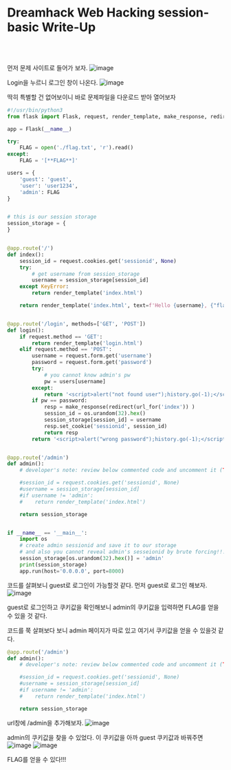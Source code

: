 <!DOCTYPE html>
<html>
<head>
        <link rel="stylesheet" type="text/css" href="sytle.css">
</head>
<body>
        <h1>Dreamhack Web Hacking session-basic Write-Up</h1>
</body>
<br>
<br>
</html>

먼저 문제 사이트로 들어가 보자.
![image](https://github.com/user-attachments/assets/2dbc3de6-174a-4b18-a273-b9a948bd22e8)

Login을 누르니 로그인 창이 나온다.
![image](https://github.com/user-attachments/assets/c860f774-375c-446c-869c-140dc2b267bd)

딱히 특별할 건 없어보이니 바로 문제파일을 다운로드 받아 열어보자
```python
#!/usr/bin/python3
from flask import Flask, request, render_template, make_response, redirect, url_for

app = Flask(__name__)

try:
    FLAG = open('./flag.txt', 'r').read()
except:
    FLAG = '[**FLAG**]'

users = {
    'guest': 'guest',
    'user': 'user1234',
    'admin': FLAG
}


# this is our session storage
session_storage = {
}


@app.route('/')
def index():
    session_id = request.cookies.get('sessionid', None)
    try:
        # get username from session_storage
        username = session_storage[session_id]
    except KeyError:
        return render_template('index.html')

    return render_template('index.html', text=f'Hello {username}, {"flag is " + FLAG if username == "admin" else "you are not admin"}')


@app.route('/login', methods=['GET', 'POST'])
def login():
    if request.method == 'GET':
        return render_template('login.html')
    elif request.method == 'POST':
        username = request.form.get('username')
        password = request.form.get('password')
        try:
            # you cannot know admin's pw
            pw = users[username]
        except:
            return '<script>alert("not found user");history.go(-1);</script>'
        if pw == password:
            resp = make_response(redirect(url_for('index')) )
            session_id = os.urandom(32).hex()
            session_storage[session_id] = username
            resp.set_cookie('sessionid', session_id)
            return resp
        return '<script>alert("wrong password");history.go(-1);</script>'


@app.route('/admin')
def admin():
    # developer's note: review below commented code and uncomment it (TODO)

    #session_id = request.cookies.get('sessionid', None)
    #username = session_storage[session_id]
    #if username != 'admin':
    #    return render_template('index.html')

    return session_storage


if __name__ == '__main__':
    import os
    # create admin sessionid and save it to our storage
    # and also you cannot reveal admin's sesseionid by brute forcing!!! haha
    session_storage[os.urandom(32).hex()] = 'admin'
    print(session_storage)
    app.run(host='0.0.0.0', port=8000)
```

코드를 살펴보니 guest로 로그인이 가능할것 같다. 먼저 guest로 로그인 해보자.
![image](https://github.com/user-attachments/assets/d06ad1db-4a5c-44a9-b1c5-145488f1259d)

guest로 로그인하고 쿠키값을 확인해보니 admin의 쿠키값을 입력하면 FLAG를 얻을 수 있을 것 같다.

코드를 쭉 살펴보다 보니 admin 페이지가 따로 있고 여기서 쿠키값을 얻을 수 있을것 같다.
```python
@app.route('/admin')
def admin():
    # developer's note: review below commented code and uncomment it (TODO)

    #session_id = request.cookies.get('sessionid', None)
    #username = session_storage[session_id]
    #if username != 'admin':
    #    return render_template('index.html')

    return session_storage
```

url창에 /admin을 추가해보자.
![image](https://github.com/user-attachments/assets/baff5710-bb25-422d-96ef-115515fd598d)

admin의 쿠키값을 찾을 수 있었다. 이 쿠키값을 아까 guest 쿠키값과 바꿔주면
![image](https://github.com/user-attachments/assets/3121e64e-f4b5-4153-97e3-074bb8f5e21a)
![image](https://github.com/user-attachments/assets/a7cbc10d-1d6d-452b-8365-d1e96984a376)

FLAG를 얻을 수 있다!!!

